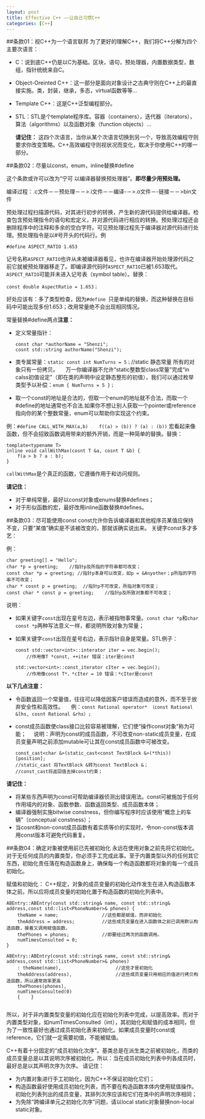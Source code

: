 ```yaml
---
layout: post
title: Effective C++ ——让自己习惯C++
categories: [C++]
---
```


##条款01：视C++为一个语言联邦
为了更好的理解C++，我们将C++分解为四个主要次语言：

-  C：说到底C++仍是以C为基础。区块，语句，预处理器，内置数据类型，数组，指针统统来自C。
-  Object-Oreinted C++：这一部分是面向对象设计之古典守则在C++上的最直接实施。类，封装，继承，多态，virtual函数等等...
-	Template C++：这是C++泛型编程部分。
-	STL：STL是个template程序库。容器（containers），迭代器（iterators），算法（algorithms）以及函数对象（function objects）...

	**请记住：**
	这四个次语言，当你从某个次语言切换到另一个，导致高效编程守则要求你改变策略。C++高效编程守则视状况而变化，取决于你使用C++的哪一部分。

##条款02：尽量以const，enum，inline替换#define     

这个条款或许可以改为“宁可 以编译器替换预处理器”。**即尽量少用预处理。**

编译过程：.c文件－－预处理－－>.i文件－－编译-－>.o文件－-链接－－>bin文件

预处理过程扫描源代码，对其进行初步的转换，产生新的源代码提供给编译器。检查包含预处理指令的语句和宏定义，并对源代码进行相应的转换。预处理过程还会删除程序中的注释和多余的空白字符。可见预处理过程先于编译器对源代码进行处理。预处理指令是以#号开头的代码行。例

	#define ASPECT_RATIO 1.653

记号名称`ASPECT_RATIO`也许从未被编译器看见，也许在编译器开始处理源代码之前它就被预处理器移走了。即编译源代码时`ASPECT_RATIO`已被1.653取代。`ASPECT_RATIO`可能并未进入记号表（symbol table）。替换：

	const double AspectRatio = 1.653；

好处应该有：多了类型检查，因为`#define `只是单纯的替换，而这种替换在目标码中可能出现多份1.653；改用常量绝不会出现相同情况。

常量替换#define两点**注意：**

-	定义常量指针：

		const char *authorName = "Shenzi";
		cosnt std::string authorName("Shenzi");	


-	类专属常量：`static const int NumTurns = 5；`//static 静态常量 所有的对象只有一份拷贝。
    万一你编译器不允许“static整数型class常量”完成“in calss初值设定”（即在类的声明中设定静态整形的初值），我们可以通过枚举类型予以补偿：`enum { NumTurns = 5 }；`
-	取一个const的地址是合法的，但取一个enum的地址就不合法，而取一个#define的地址通常也不合法.如果你不想让别人获取一个pointer或reference指向你的某个整数常量，enum可以帮助你实现这个约束。

例：`#define CALL_WITH_MAX(a,b)    f((a) > (b)) ? (a) : (b))`
宏看起来像函数，但不会招致函数调用带来的额外开销，而是一种简单的替换。替换：

	template<typename T>
	inline void callWithMax(cosnt T &a, cosnt T &b) {
		f(a > b ? a : b);
	}

`callWithMax`是个真正的函数，它遵循作用于和访问规则。

**请记住：**

-	对于单纯常量，最好以const对象或enums替换#defines；
-	对于形似函数的宏，最好改用inline函数替换#defines。        

##条款03：尽可能使用const
const允许你告诉编译器和其他程序员某值应保持不变，只要“某值”确实是不该被改变的，那就该确实说出来。
关键字const多才多艺：

例：

	char greeting[] = "Hello";
	char *p = greeting;    //指针p及所指的字符串都可改变；
	const char *p = greeting; //指针p本身可以改变，如p = &Anyother；p所指的字符串不可改变；
	char * cosnt p = greeting;  //指针p不可改变，所指对象可改变；
	const char * const p = greeting;    //指针p及所致对象都不可改变；

说明：

-	如果关键字`const`出现在星号左边，表示被指物事常量。`const char *p`和`char const *p`两种写法意义一样，都说明所致对象为常量；
-	如果关键字`const`出现在星号右边，表示指针自身是常量。STL例子：

		const std::vector<int>::interator iter = vec.begin();
			//作用像T *const, ++iter 错误：iter是const
		
		std::vector<int>::const_iterator cIter = vec.begin();
			//作用像const T*，*cIter = 10 错误：*cIter是const


**以下几点注意：**

-	令函数返回一个常量值，往往可以降低因客户错误而造成的意外，而不至于放弃安全性和高效性。
    例：`const Rational operator* （const Rational &lhs, cosnt Rational &rhs）;`
-	const成员函数使class接口比较容易被理解，它们使“操作const对象”称为可能；
    说明：声明为const的成员函数，不可改变non-static成员变量，在成员变量声明之前添加mutable可让其在const成员函数中可被改变。

		const_cast<char &>(static_cast<const TextBlock &>(*this))[position];
		//static_cast 将TextBlock &转为const TextBlock &；
		//const_cast将返回值去掉const约束；


**请记住：**

-	将某些东西声明为const可帮助编译器侦测出错误用法。const可被施加于任何作用域内的对象、函数参数、函数返回类型、成员函数本体；
-	编译器强制实施bitwise constness，但你编写程序时应该使用“概念上的车辆”（conceptual constness）；
-	当cosnt和non-const成员函数有着实质等价的实现时，令non-const版本调用const版本可避免代码重复。

##条款04：确定对象被使用前已先被初始化
永远在使用对象之前先将它初始化。对于无任何成员的内置类型，你必须手工完成此事。至于内置类型以外的任何其它东西，初始化责任落在构造函数身上，确保每一个构造函数都将对象的每一个成员初始化。

赋值和初始化：
C++规定，对象的成员变量的初始化动作发生在进入构造函数本体之前。所以应将成员变量的初始化置于构造函数的初始化列表中。

	ABEntry::ABEntry(const std::string& name, const std::string& address,const std::list<PhoneNumber>& phones) { 
		theName = name;                //这些都是赋值，而非初始化
		theAddress = address;          //这些成员变量在进入函数体之前已调用默认构造函数，接着又调用赋值函数，
		thePhones = phones;            //即要经过两次的函数调用。            
		numTimesConsulted = 0;
	} 
	
	ABEntry::ABEntry(const std::string& name, const std::string& address,const std::list<PhoneNumber>& phones) 
		: theName(name),                    //这些才是初始化 
		theAddress(address),                //这些成员变量只用相应的值进行拷贝构造函数，所以通常效率更高
		thePhones(phones),
		numTimesConsulted(0)
		{    }
	 
所以，对于非内置类型变量的初始化应在初始化列表中完成，以提高效率。而对于内置类型对象，如numTimesConsulted（int），其初始化和赋值的成本相同，但为了一致性最好也通过成员初始化表来初始化。如果成员变量时const或reference，它们就一定需要初值，不能被赋值。

C++有着十分固定的“成员初始化次序”。基类总是在派生类之前被初始化，而类的成员变量总是以其说明次序被初始化。所以：当在成员初始化列表中列各成员时，最好总是以其声明次序为次序。
请记住：

-	为内置对象进行手工初始化，因为C++不保证初始化它们；
-	构造函数最好使用成员初始化列表，而不要在构造函数本体内使用赋值操作。初始化列表列出的成员变量，其排列次序应该和它们在类中的声明次序相同；
-	为免除“跨编译单元之初始化次序”问题，请以local static对象替换non-local static对象。   

